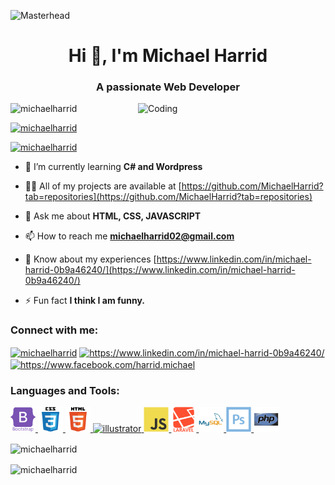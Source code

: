 ![Masterhead](https://gifimage.net/wp-content/uploads/2018/11/gif-banner-for-website-5.gif)

<h1 align="center">Hi 👋, I'm Michael Harrid</h1>
<h3 align="center">A passionate Web Developer</h3>
<img src="https://miro.medium.com/max/680/1*IRGHmiGsa16stedQvIaZfw.gif" align="right"  alt="Coding" width="300">

<p align="left"> <img src="https://komarev.com/ghpvc/?username=michaelharrid&label=Profile%20views&color=0e75b6&style=flat" alt="michaelharrid" /> </p>

<p align="left"> <a href="https://github.com/ryo-ma/github-profile-trophy"><img src="https://github-profile-trophy.vercel.app/?username=michaelharrid" alt="michaelharrid" /></a> </p>

<p align="left"> <a href="https://twitter.com/michaelharrid" target="blank"><img src="https://img.shields.io/twitter/follow/michaelharrid?logo=twitter&style=for-the-badge" alt="michaelharrid" /></a> </p>

- 🌱 I’m currently learning **C# and Wordpress**

- 👨‍💻 All of my projects are available at [https://github.com/MichaelHarrid?tab=repositories](https://github.com/MichaelHarrid?tab=repositories)

- 💬 Ask me about **HTML, CSS, JAVASCRIPT**

- 📫 How to reach me **michaelharrid02@gmail.com**

- 📄 Know about my experiences [https://www.linkedin.com/in/michael-harrid-0b9a46240/](https://www.linkedin.com/in/michael-harrid-0b9a46240/)

- ⚡ Fun fact **I think I am funny.**

<h3 align="left">Connect with me:</h3>
<p align="left">
<a href="https://twitter.com/michaelharrid" target="blank"><img align="center" src="https://raw.githubusercontent.com/rahuldkjain/github-profile-readme-generator/master/src/images/icons/Social/twitter.svg" alt="michaelharrid" height="30" width="40" /></a>
<a href="https://linkedin.com/in/https://www.linkedin.com/in/michael-harrid-0b9a46240/" target="blank"><img align="center" src="https://raw.githubusercontent.com/rahuldkjain/github-profile-readme-generator/master/src/images/icons/Social/linked-in-alt.svg" alt="https://www.linkedin.com/in/michael-harrid-0b9a46240/" height="30" width="40" /></a>
<a href="https://fb.com/https://www.facebook.com/harrid.michael" target="blank"><img align="center" src="https://raw.githubusercontent.com/rahuldkjain/github-profile-readme-generator/master/src/images/icons/Social/facebook.svg" alt="https://www.facebook.com/harrid.michael" height="30" width="40" /></a>
</p>

<h3 align="left">Languages and Tools:</h3>
<p align="left"> <a href="https://getbootstrap.com" target="_blank" rel="noreferrer"> <img src="https://raw.githubusercontent.com/devicons/devicon/master/icons/bootstrap/bootstrap-plain-wordmark.svg" alt="bootstrap" width="40" height="40"/> </a> <a href="https://www.w3schools.com/css/" target="_blank" rel="noreferrer"> <img src="https://raw.githubusercontent.com/devicons/devicon/master/icons/css3/css3-original-wordmark.svg" alt="css3" width="40" height="40"/> </a> <a href="https://www.w3.org/html/" target="_blank" rel="noreferrer"> <img src="https://raw.githubusercontent.com/devicons/devicon/master/icons/html5/html5-original-wordmark.svg" alt="html5" width="40" height="40"/> </a> <a href="https://www.adobe.com/in/products/illustrator.html" target="_blank" rel="noreferrer"> <img src="https://www.vectorlogo.zone/logos/adobe_illustrator/adobe_illustrator-icon.svg" alt="illustrator" width="40" height="40"/> </a> <a href="https://developer.mozilla.org/en-US/docs/Web/JavaScript" target="_blank" rel="noreferrer"> <img src="https://raw.githubusercontent.com/devicons/devicon/master/icons/javascript/javascript-original.svg" alt="javascript" width="40" height="40"/> </a> <a href="https://laravel.com/" target="_blank" rel="noreferrer"> <img src="https://raw.githubusercontent.com/devicons/devicon/master/icons/laravel/laravel-plain-wordmark.svg" alt="laravel" width="40" height="40"/> </a> <a href="https://www.mysql.com/" target="_blank" rel="noreferrer"> <img src="https://raw.githubusercontent.com/devicons/devicon/master/icons/mysql/mysql-original-wordmark.svg" alt="mysql" width="40" height="40"/> </a> <a href="https://www.photoshop.com/en" target="_blank" rel="noreferrer"> <img src="https://raw.githubusercontent.com/devicons/devicon/master/icons/photoshop/photoshop-line.svg" alt="photoshop" width="40" height="40"/> </a> <a href="https://www.php.net" target="_blank" rel="noreferrer"> <img src="https://raw.githubusercontent.com/devicons/devicon/master/icons/php/php-original.svg" alt="php" width="40" height="40"/> </a> </p>

<p><img align="center" src="https://github-readme-stats.vercel.app/api/top-langs?username=michaelharrid&show_icons=true&locale=en&layout=compact" alt="michaelharrid" /></p>

<p><img align="center" src="https://github-readme-streak-stats.herokuapp.com/?user=michaelharrid&" alt="michaelharrid" /></p>
